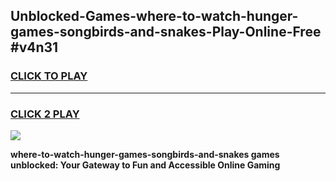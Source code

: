 
## Unblocked-Games-where-to-watch-hunger-games-songbirds-and-snakes-Play-Online-Free #v4n31
<h3>
<a href="https://us.freeplayer.one?title=where-to-watch-hunger-games-songbirds-and-snakes&ref=10M">CLICK TO PLAY</a></h3>
<hr>

<h3>
<a href="https://us.freeplayer.one?title=where-to-watch-hunger-games-songbirds-and-snakes&ref=10M">CLICK 2 PLAY</a>
  
</h3>

<a href="https://us.freeplayer.one?title=where-to-watch-hunger-games-songbirds-and-snakes&ref=10M"><img src="https://clearcache.store/games.png"></a>


**where-to-watch-hunger-games-songbirds-and-snakes games unblocked: Your Gateway to Fun and Accessible Online Gaming**
